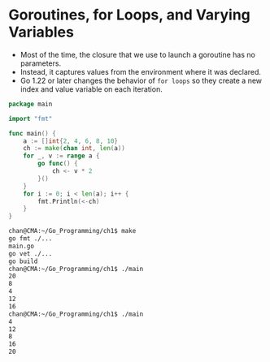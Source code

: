 # Goroutines, for Loops, and Varying Variables

- Most of the time, the closure that we use to launch a goroutine has no parameters.
- Instead, it captures values from the environment where it was declared.
- Go 1.22 or later changes the behavior of `for loops` so they create a new index and value variable on each iteration.

```go
package main

import "fmt"

func main() {
	a := []int{2, 4, 6, 8, 10}
	ch := make(chan int, len(a))
	for _, v := range a {
		go func() {
			ch <- v * 2
		}()
	}
	for i := 0; i < len(a); i++ {
		fmt.Println(<-ch)
	}
}
```

```sh
chan@CMA:~/Go_Programming/ch1$ make
go fmt ./...
main.go
go vet ./...
go build
chan@CMA:~/Go_Programming/ch1$ ./main
20
8
4
12
16
chan@CMA:~/Go_Programming/ch1$ ./main
4
12
8
16
20
```

